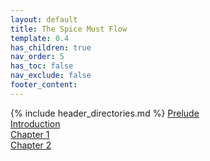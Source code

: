 ```yaml
---
layout: default
title: The Spice Must Flow
template: 0.4
has_children: true
nav_order: 5
has_toc: false
nav_exclude: false
footer_content:
---
```


{% include header_directories.md %} 
[Prelude](Prelude.md)  
[Introduction](Introduction.md)  
[Chapter 1](Chapter_1.md)  
[Chapter 2](Chapter_2.md)  